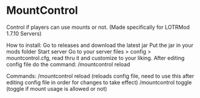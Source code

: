 # MountControl
Control if players can use mounts or not. (Made specifically for LOTRMod 1.7.10 Servers)

How to install:
Go to releases and download the latest jar
Put the jar in your mods folder
Start server
Go to your server files > config > mountcontrol.cfg, read thru it and customize to your liking.
After editing config file do the command: /mountcontrol reload

Commands: 
/mountcontrol reload (reloads config file, need to use this after editing config file in order for changes to take effect)
/mountcontrol toggle (toggle if mount usage is allowed or not)
